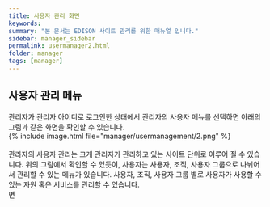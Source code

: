```yaml
---
title: 사용자 관리 화면
keywords:
summary: "본 문서는 EDISON 사이트 관리를 위한 매뉴얼 입니다."
sidebar: manager_sidebar
permalink: usermanager2.html
folder: manager
tags: [manager]
---
```


## 사용자 관리 메뉴
관리자가 관리자 아이디로 로그인한 상태에서 관리자의 사용자 메뉴를 선택하면 아래의 그림과 같은 화면을 확인할 수 있습니다.<br>
{% include image.html file="manager/usermanagement/2.png" %}<br>
<br>
관라자의 사용자 관리는 크게 관리자가 관리하고 있는 사이트 단위로 이루어 질 수 있습니다. 위의 그림에서 확인할 수 있듯이, 사용자는 사용자, 조직, 사용자 그룹으로 나뉘어서 관리할 수 있는 메뉴가 있습니다.
사용자, 조직, 사용자 그룹 별로 사용자가 사용할 수 있는 자원 혹은 서비스를 관리할 수 있습니다.
<br>
면
